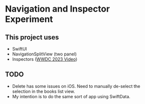 #  Navigation and Inspector Experiment

## This project uses 
- SwiftUI
- NavigationSplitView (two panel)
- Inspectors ([WWDC 2023 Video](https://devstreaming-cdn.apple.com/videos/wwdc/2023/10161/4/8290EAC4-2BB0-4766-AABF-FEC196606758/cmaf.m3u8))

## TODO
- Delete has some issues on iOS. Need to manually de-select the selection in the books list view. 
- My intention is to do the same sort of app using SwiftData. 

